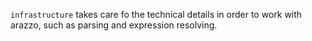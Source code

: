 `infrastructure` takes care fo the technical details in order to work with arazzo, such as parsing and expression resolving.